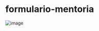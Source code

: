 # formulario-mentoria

![image](https://user-images.githubusercontent.com/100317569/216832009-928e7f0a-dcc4-4360-94b4-231b9d3f7051.png)
